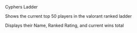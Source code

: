 Cyphers Ladder

Shows the current top 50 players in the valorant ranked ladder

Displays their Name, Ranked Rating, and current wins total
